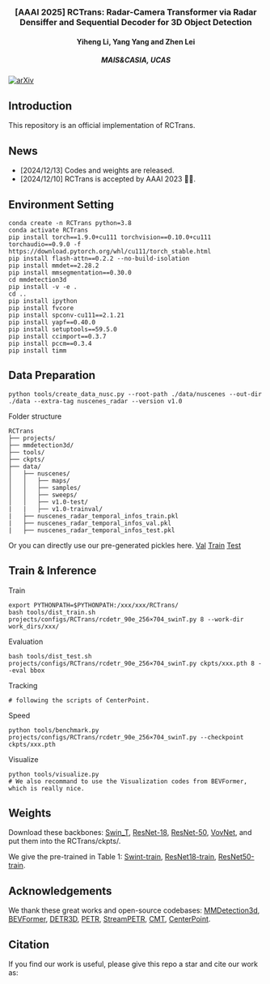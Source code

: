 <div align="center">
<!-- <h1>RCTrans</h1> -->
<h3>[AAAI 2025] RCTrans: Radar-Camera Transformer via Radar Densiffer and Sequential Decoder for 3D Object Detection</h3>
<h4>Yiheng Li, Yang Yang and Zhen Lei<h4>
<h5>MAIS&CASIA, UCAS<h5>
</div>

[![arXiv](https://img.shields.io/badge/arXiv-Paper-<COLOR>.svg)]()

## Introduction

This repository is an official implementation of RCTrans.

## News
- [2024/12/13] Codes and weights are released.
- [2024/12/10] RCTrans is accepted by AAAI 2023 🎉🎉.

## Environment Setting
```
conda create -n RCTrans python=3.8
conda activate RCTrans
pip install torch==1.9.0+cu111 torchvision==0.10.0+cu111 torchaudio==0.9.0 -f https://download.pytorch.org/whl/cu111/torch_stable.html
pip install flash-attn==0.2.2 --no-build-isolation
pip install mmdet==2.28.2
pip install mmsegmentation==0.30.0
cd mmdetection3d
pip install -v -e .
cd ..
pip install ipython
pip install fvcore
pip install spconv-cu111==2.1.21
pip install yapf==0.40.0
pip install setuptools==59.5.0
pip install ccimport==0.3.7
pip install pccm==0.3.4
pip install timm
```
## Data Preparation
```
python tools/create_data_nusc.py --root-path ./data/nuscenes --out-dir ./data --extra-tag nuscenes_radar --version v1.0
```
Folder structure
```
RCTrans
├── projects/
├── mmdetection3d/
├── tools/
├── ckpts/
├── data/
│   ├── nuscenes/
│   │   ├── maps/
│   │   ├── samples/
│   │   ├── sweeps/
│   │   ├── v1.0-test/
|   |   ├── v1.0-trainval/
|   ├── nuscenes_radar_temporal_infos_train.pkl
|   ├── nuscenes_radar_temporal_infos_val.pkl
|   ├── nuscenes_radar_temporal_infos_test.pkl
```
Or you can directly use our pre-generated pickles here. [Val](https://drive.usercontent.google.com/download?id=1CLs4zi2tmkBl33XzEkvmUDT9an-2N9c5&export=download&authuser=0&confirm=t&uuid=22c1cee9-3b91-4b7f-84b8-fd69aae10224&at=APvzH3oFQ5HqwWzKXsSTckzGP1gP:1734076238954) [Train](https://drive.usercontent.google.com/download?id=1m2rggU4jzuBPDPfCbC3u0G5ugD-e8P9t&export=download&authuser=0&confirm=t&uuid=61169d3e-e31b-4ad7-920c-3a746eceba74&at=APvzH3qPOu74S9o-v19hxWgZU-ku:1734076306697) [Test](https://drive.usercontent.google.com/download?id=1Xhc1DMbi67YsV7nis26GWOjxjVAmTF3o&export=download&authuser=0&confirm=t&uuid=86051653-5de3-4383-ab97-ab43f0ec93d1&at=APvzH3p-l9SdhykVspp5eDGxmLMa:1734076308824)
## Train & Inference
Train
```
export PYTHONPATH=$PYTHONPATH:/xxx/xxx/RCTrans/
bash tools/dist_train.sh projects/configs/RCTrans/rcdetr_90e_256×704_swinT.py 8 --work-dir work_dirs/xxx/
```
Evaluation
```
bash tools/dist_test.sh projects/configs/RCTrans/rcdetr_90e_256×704_swinT.py ckpts/xxx.pth 8 --eval bbox
```
Tracking
```
# following the scripts of CenterPoint.
```
Speed
```
python tools/benchmark.py projects/configs/RCTrans/rcdetr_90e_256×704_swinT.py --checkpoint ckpts/xxx.pth
```
Visualize
```
python tools/visualize.py
# We also recommand to use the Visualization codes from BEVFormer, which is really nice.
```
## Weights
Download these backbones: [Swin_T](https://drive.usercontent.google.com/download?id=1OQhC-F4npQ4Dj9QIFUmWGE5Y56juLiEr&export=download&authuser=0&confirm=t&uuid=6b56dfd1-df54-4506-a9bc-1e088a76dfdf&at=APvzH3rsxTcnyR6_RLssyfXfLvhJ:1734079553818), [ResNet-18](https://drive.usercontent.google.com/download?id=1QWb74xrZ-HbywXvrLrYjs7hhCBheTS7n&export=download&authuser=0&confirm=t&uuid=6fb7c908-a33a-4bad-879f-25186fb67f14&at=APvzH3pcvUeKZrjbQ7WM818Dv41p:1734079499612), [ResNet-50](https://drive.usercontent.google.com/download?id=1LUg4Hjzn8BoOfjUTukHhsYj9Kj58PjE6&export=download&authuser=0&confirm=t&uuid=ea2707c9-dc11-4039-8436-18b4ee1c10ed&at=APvzH3r3SO-ITXZSXYCS8e8Tdc0y:1734079354810), [VovNet](https://drive.usercontent.google.com/download?id=17HVdkxE2nylUIU_mQrtexdG9nN8Mw2BN&export=download&authuser=0&confirm=t&uuid=19463c36-c860-4660-8f66-3c3fa60341bb&at=APvzH3oaxLom-XTmv-QfpCLOTx1O:1734079442549), and put them into the RCTrans/ckpts/.

We give the pre-trained in Table 1: [Swint-train](https://drive.usercontent.google.com/download?id=1SQZJ28rF7zs6-ARyvOWEuE1611WwvC0H&export=download&authuser=0&confirm=t&uuid=a69faea7-e47c-4176-b939-f0f36a628f15&at=APvzH3rOt8xJ4G33EnTHitPm7lal:1734080610522), [ResNet18-train](https://drive.usercontent.google.com/download?id=1zcvGfBU7j6eLi00ho0VXFCrZG1i5YEmL&export=download&authuser=0&confirm=t&uuid=8aced929-3827-4e9d-9968-ff7873b326a2&at=APvzH3pennsYULNE1cWgSQ1gMCaA:1734080088576), [ResNet50-train](https://drive.usercontent.google.com/download?id=17T3jGnjQhihL8dyptD7aNqSAfYhSl7YD&export=download&authuser=0&confirm=t&uuid=1015b59a-1f46-447b-80e5-504941f7aa1d&at=APvzH3rtLi-JFGxVie1YLA5_SEN6:1734080303675).
## Acknowledgements
We thank these great works and open-source codebases:
[MMDetection3d](https://github.com/open-mmlab/mmdetection3d), [BEVFormer](https://github.com/fundamentalvision/BEVFormer),
[DETR3D](https://github.com/WangYueFt/detr3d), [PETR](https://github.com/megvii-research/PETR),
[StreamPETR](https://github.com/exiawsh/StreamPETR), [CMT](https://github.com/junjie18/CMT), [CenterPoint](https://github.com/tianweiy/CenterPoint).
## Citation
If you find our work is useful, please give this repo a star and cite our work as:
```bibtex
```